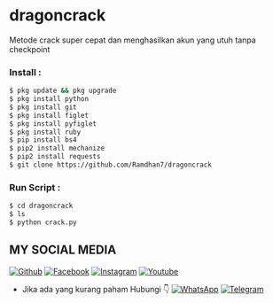 # dragoncrack
Metode crack super cepat dan menghasilkan akun yang utuh tanpa checkpoint

### Install :
````bash
$ pkg update && pkg upgrade 
$ pkg install python 
$ pkg install git 
$ pkg install figlet
$ pkg install pyfiglet
$ pkg install ruby
$ pip install bs4
$ pip2 install mechanize 
$ pip2 install requests 
$ git clone https://github.com/Ramdhan7/dragoncrack
````
### Run Script :
````bash
$ cd dragoncrack
$ ls
$ python crack.py


````
## MY SOCIAL MEDIA
[![Github](https://img.shields.io/badge/Github-Follow-green?style=for-the-badge&logo=github)](https://github.com/Ramdhan7)
[![Facebook](https://img.shields.io/badge/Facebook-Follow-green?style=for-the-badge&logo=facebook)](https://www.facebook.com/Ramdhan.Ramadhian.ID)
[![Instagram](https://img.shields.io/badge/Instagram-Follow-green?style=for-the-badge&logo=instagram)](https://Instagram.com/ramdhan._ramadhian._99)
[![Youtube](https://img.shields.io/badge/Youtube-Subscribe-red?style=for-the-badge&logo=youtube)](https://m.youtube.com/channel/UC7kqla4Jh-ujwE6BKaUE_Rw)
* Jika ada yang kurang paham Hubungi 👇
[![WhatsApp](https://img.shields.io/badge/whatsapp-Contact-brightgreen?style=for-the-badge&logo=whatsapp)](https://api.whatsapp.com/send/?phone=%2B6285220455740&text&app_absent=0/send/?chat=%Haloo)
[![Telegram](https://img.shields.io/badge/telegram-Contact-blue?style=for-the-badge&logo=telegram)](https://api.telegram.com/send/?phone=%2B6285220455740&text&app_absent=0/send/?chat=%Haloo)
